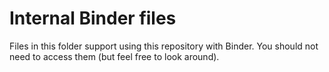 # Internal Binder files

Files in this folder support using this repository with Binder. You should not need to access them (but feel free to look around).